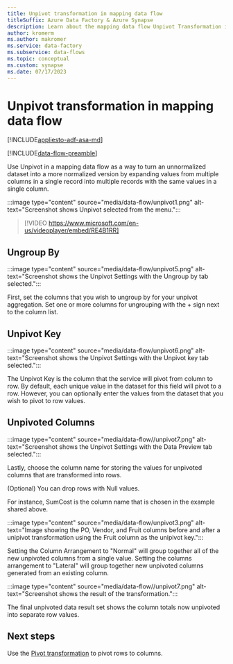 ```yaml
---
title: Unpivot transformation in mapping data flow
titleSuffix: Azure Data Factory & Azure Synapse
description: Learn about the mapping data flow Unpivot Transformation in Azure Data Factory and Synapse Analytics.
author: kromerm
ms.author: makromer
ms.service: data-factory
ms.subservice: data-flows
ms.topic: conceptual
ms.custom: synapse
ms.date: 07/17/2023
---
```


# Unpivot transformation in mapping data flow

[!INCLUDE[appliesto-adf-asa-md](includes/appliesto-adf-asa-md.md)]

[!INCLUDE[data-flow-preamble](includes/data-flow-preamble.md)]

Use Unpivot in a mapping data flow as a way to turn an unnormalized dataset into a more normalized version by expanding values from multiple columns in a single record into multiple records with the same values in a single column.

:::image type="content" source="media/data-flow/unpivot1.png" alt-text="Screenshot shows Unpivot selected from the menu.":::

> [!VIDEO https://www.microsoft.com/en-us/videoplayer/embed/RE4B1RR]

## Ungroup By

:::image type="content" source="media/data-flow/unpivot5.png" alt-text="Screenshot shows the Unpivot Settings with the Ungroup by tab selected.":::

First, set the columns that you wish to ungroup by for your unpivot aggregation. Set one or more columns for ungrouping with the + sign next to the column list.

## Unpivot Key

:::image type="content" source="media/data-flow/unpivot6.png" alt-text="Screenshot shows the Unpivot Settings with the Unpivot key tab selected.":::

The Unpivot Key is the column that the service will pivot from column to row. By default, each unique value in the dataset for this field will pivot to a row. However, you can optionally enter the values from the dataset that you wish to pivot to row values.

## Unpivoted Columns

:::image type="content" source="media/data-flow//unpivot7.png" alt-text="Screenshot shows the Unpivot Settings with the Data Preview tab selected.":::

Lastly, choose the column name for storing the values for unpivoted columns that are transformed into rows.

(Optional) You can drop rows with Null values.

For instance, SumCost is the column name that is chosen in the example shared above.

:::image type="content" source="media/data-flow/unpivot3.png" alt-text="Image showing the PO, Vendor, and Fruit columns before and after a unipivot transformation using the Fruit column as the unipivot key.":::

Setting the Column Arrangement to "Normal" will group together all of the new unpivoted columns from a single value. Setting the columns arrangement to "Lateral" will group together new unpivoted columns generated from an existing column.

:::image type="content" source="media/data-flow//unpivot7.png" alt-text="Screenshot shows the result of the transformation.":::

The final unpivoted data result set shows the column totals now unpivoted into separate row values.

## Next steps

Use the [Pivot transformation](data-flow-pivot.md) to pivot rows to columns.

